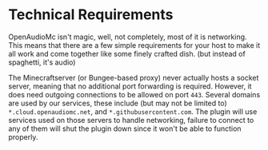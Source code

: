 [//]: # (TITLE:Network Requirements)
[//]: # (DESCRIPTION:DNS/Firewall requirements)
[//]: # (TAGS:technical)

# Technical Requirements
OpenAudioMc isn't magic, well, not completely, most of it is networking. This means that there are a few simple requirements for your host to make it all work and come together like some finely crafted dish. (but instead of spaghetti, it's audio) 

The Minecraftserver (or Bungee-based proxy) never actually hosts a socket server, meaning that no additional port forwarding is required. However, it does need outgoing connections to be allowed on port `443`. Several domains are used by our services, these include (but may not be limited to) `*.cloud.openaudiomc.net`, and `*.githubusercontent.com`.
The plugin will use services used on those servers to handle networking, failure to connect to any of them will shut the plugin down since it won't be able to function properly.

